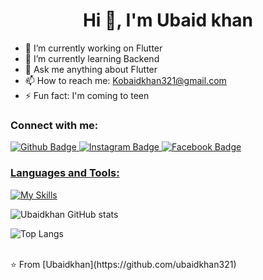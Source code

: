  <h1 align="center">Hi 👋, I'm Ubaid khan</h1>

- 🔭 I’m currently working on Flutter
- 🌱 I’m currently learning Backend
- 💬 Ask me anything about Flutter 
- 📫 How to reach me: Kobaidkhan321@gmail.com
- ⚡ Fun fact: I'm coming to teen
  
### Connect with me:
<div id="badges">
  <a href="https://github.com/ubaidkhan321">
    <img src="https://img.shields.io/badge/Github-white?style=for-the-badge&logo=Github&logoColor=black" alt="Github Badge"/>
  </a>
 
   <a href="https://www.instagram.com/ubaiddeveloper/">
    <img src="https://img.shields.io/badge/Instagram-purple?style=for-the-badge&logo=instagram&logoColor=white" alt="Instagram Badge"/>
  </a>
   <a href="https://www.facebook.com/profile.php?id=100005378086933">
    <img src="https://img.shields.io/badge/Facebook-blue?style=for-the-badge&logo=facebook&logoColor=white" alt="Facebook Badge"/>
  
</div>

### Languages and Tools:
[![My Skills](https://skillicons.dev/icons?i=flutter,dart,firebase,github,git,postman,dotnet,html,js,py,cs,figma,xd&perline=5)](https://skillicons.dev)

![Ubaidkhan GitHub stats](https://github-readme-stats.vercel.app/api?username=Ubaid321&show_icons=true&theme=dark)

![Top Langs](https://github-readme-stats.vercel.app/api/top-langs/?username=axiftaj&theme=dark)


<br>
⭐️ From [Ubaidkhan](https://github.com/ubaidkhan321)
